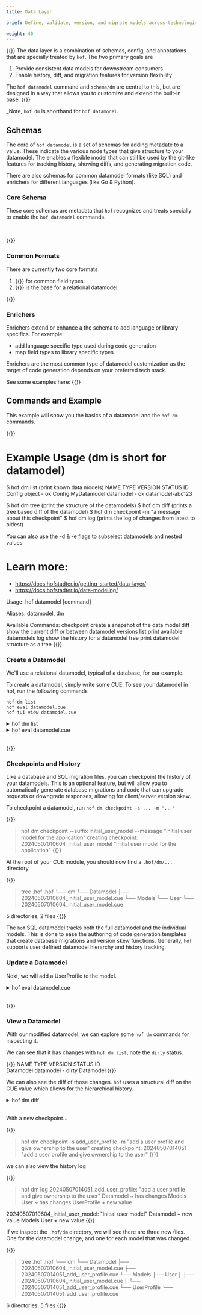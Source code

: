 ```yaml
---
title: Data Layer

brief: Define, validate, version, and migrate models across technologies

weight: 40
---
```


{{<lead>}}
The data layer is a combination of schemas, config, and annotations
that are specially treated by `hof`. The two primary goals are

1. Provide consistent data models for downstream consumers
2. Enable history, diff, and migration features for version flexibility

The `hof datamodel` command and `schema/dm` are central to this, but are designed
in a way that allows you to customize and extend the built-in base.
{{</lead>}}

_Note, `hof dm` is shorthand for `hof datamodel`.

## Schemas

The core of `hof datamodel` is a set of schemas for adding metadate to a value.
These indicate the various node types that give structure to your datamodel.
The enables a flexible model that can still be used by the git-like
features for tracking history, showing diffs, and generating migration code.

There are also schemas for common datamodel formats (like SQL)
and enrichers for different languages (like Go & Python).

### Core Schema

These core schemas are metadata that `hof` recognizes and treats specially
to enable the `hof datamodel` commands.

<br>

{{<codePane file="code/hof-schemas/dm/dm.html" title="Datamodel Schemas">}}


### Common Formats

There are currently two core formats

1. {{<hof-gh-link path="schema/dm/fields/common.cue" >}} for common field types.
1. {{<hof-gh-link path="schema/dm/sql" >}} is the base for a relational datamodel.

{{<codePane file="code/hof-schemas/dm/fields/common.html" title="Common Field Schema">}}

### Enrichers

Enrichers extend or enhance a the schema to add language or library specifics.
For example:

- add language specific type used during code generation
- map field types to library specific types

Enrichers are the most common type of datamodel customization
as the target of code generation depends on your preferred tech stack.

See some examples here: {{<hof-gh-link path="schema/dm/enrichers">}}


## Commands and Example

This example will show you the basics of a datamodel
and the `hof dm` commands.

{{<codeInner lang="sh" title="hof dm -h (snippet)">}}
# Example Usage   (dm is short for datamodel)

  $ hof dm list   (print known data models)
  NAME         TYPE       VERSION  STATUS  ID
  Config       object     -        ok      Config
  MyDatamodel  datamodel  -        ok      datamodel-abc123

  $ hof dm tree   (print the structure of the datamodels)
  $ hof dm diff   (prints a tree based diff of the datamodel)
  $ hof dm checkpoint -m "a message about this checkpoint"
  $ hof dm log    (prints the log of changes from latest to oldest)

  You can also use the -d & -e flags to subselect datamodels and nested values

# Learn more:
  - https://docs.hofstadter.io/getting-started/data-layer/
  - https://docs.hofstadter.io/data-modeling/

Usage:
  hof datamodel [command]

Aliases:
  datamodel, dm

Available Commands:
  checkpoint  create a snapshot of the data model
  diff        show the current diff or between datamodel versions
  list        print available datamodels
  log         show the history for a datamodel
  tree        print datamodel structure as a tree
{{</codeInner>}}


### Create a Datamodel

We'll use a relational datamodel, typical of a database, for our example.

To create a datamodel, simply write some CUE. 
To see your datamodel in hof, run the following commands

```text
hof dm list
hof eval datamodel.cue
hof tui view datamodel.cue
```

<details>
<summary>
hof dm list
</summary>
{{<codeInner>}}
NAME       TYPE       VERSION  STATUS      ID        
Datamodel  datamodel  -        no-history  Datamodel
{{</codeInner>}}
</details>

<details>
<summary>
hof eval datamodel.cue
</summary>
{{<codePane file="code/getting-started/data-layer/create/hof-eval.html" >}}
</details>
<br>

{{<codePane title="datamodel.cue" file="code/getting-started/data-layer/create/datamodel.html" >}}


### Checkpoints and History

Like a database and SQL migration files, you can checkpoint the history of your datamodels.
This is an optional feature, but will allow you to automatically generate database migrations
and code that can upgrade requests or downgrade responses, allowing for client/server version skew.

To checkpoint a datamodel, run `hof dm checkpoint -s ... -m "..."`


{{<codeInner>}}
> hof dm checkpoint --suffix initial_user_model --message "initial user model for the application"
creating checkpoint: 20240507010604_initial_user_model "initial user model for the application"
{{</codeInner>}}

At the root of your CUE module, you should now find a `.hof/dm/...` directory

{{<codeInner>}}
> tree .hof 
.hof
└── dm
    └── Datamodel
        ├── 20240507010604_initial_user_model.cue
        └── Models
            └── User
                └── 20240507010604_initial_user_model.cue

5 directories, 2 files
{{</codeInner>}}

The `hof` SQL datamodel tracks both the full datamodel and the individual models.
This is done to ease the authoring of code generation templates that create
database migrations and version skew functions.
Generally, `hof` supports user defined datamodel hierarchy and history tracking.


### Update a Datamodel

Next, we will add a UserProfile to the model.

<details>
<summary>
hof eval datamodel.cue
</summary>
{{<codePane file="code/getting-started/data-layer/update/hof-eval.html" >}}
</details>
<br>

{{<codePane title="datamodel.cue" file="code/getting-started/data-layer/update/datamodel.html" >}}

### View a Datamodel

With our modified datamodel, we can explore some `hof dm` commands for inspecting it.

We can see that it has changes with `hof dm list`, note the `dirty` status.

{{<codeInner title="hof dm list">}}
NAME       TYPE       VERSION  STATUS  ID        
Datamodel  datamodel  -        dirty   Datamodel
{{</codeInner>}}

We can also see the diff of those changes.
`hof` uses a structural diff on the CUE value
which allows for the hierarchical history.

<details>
<summary>
hof dm diff
</summary>
{{<codePane file="code/getting-started/data-layer/update/hof-diff.html" >}}
</details>
<br>

With a new checkpoint...

{{<codeInner title="hof dm checkpoint...">}}
> hof dm checkpoint -s add_user_profile -m "add a user profile and give ownership to the user"
creating checkpoint: 20240507014051 "add a user profile and give ownership to the user"
{{</codeInner>}}

we can also view the history log

{{<codeInner>}}
> hof dm log
20240507014051_add_user_profile: "add a user profile and give ownership to the user"
  Datamodel         ~ has changes
    Models
      User          ~ has changes
      UserProfile   + new value

20240507010604_initial_user_model: "initial user model"
  Datamodel         + new value
    Models
      User          + new value
{{</codeInner>}}


If we inspect the `.hof/dm` directory, we will see there are three new files.
One for the datamodel change, and one for each model that was changed.

{{<codeInner>}}
> tree .hof
.hof
└── dm
    └── Datamodel
        ├── 20240507010604_initial_user_model.cue
        ├── 20240507014051_add_user_profile.cue
        └── Models
            ├── User
            │   ├── 20240507010604_initial_user_model.cue
            │   └── 20240507014051_add_user_profile.cue
            └── UserProfile
                └── 20240507014051_add_user_profile.cue

6 directories, 5 files
{{</codeInner>}}
